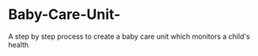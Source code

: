 # Baby-Care-Unit-
A step by step process to create a baby care unit which monitors a child's health 
